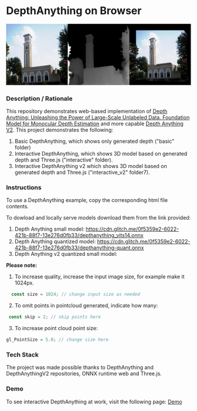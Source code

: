 # DepthAnything on Browser

<img src="img/screenshot.jpg" title="screenshot" alt="screenshot" style="text-align: center">


### **Description / Rationale**
This repository demonstrates web-based implementation of <a href="https://github.com/LiheYoung/Depth-Anything">Depth Anything: Unleashing the Power of Large-Scale Unlabeled Data. Foundation Model for Monocular Depth Estimation</a> and more capable <a href="https://github.com/DepthAnything/Depth-Anything-V2">Depth Anything V2</a>. This project demonstrates the following:
1. Basic DepthAnything, which shows only generated depth ("basic" folder)
2. Interactive DepthAnything, which shows 3D model based on generated depth and Three.js ("interactive" folder).
3. Interactive DepthAnything v2 which shows 3D model based on generated depth and Three.js ("interactive_v2" folder7).

### **Instructions**
To use a DepthAnything example, copy the corresponding html file contents. 

To dowload and locally serve models download them from the link provided:
1. Depth Anything small model: https://cdn.glitch.me/0f5359e2-6022-421b-88f7-13e276d0fb33/depthanything_vits14.onnx
2. Depth Anything quantized model: https://cdn.glitch.me/0f5359e2-6022-421b-88f7-13e276d0fb33/depthanything-quant.onnx
3. Depth Anything v2 quantized small model: 

<b>Please note:</b>
1. To increase quality, increase the input image size, for example make it 1024px.
```js
  const size = 1024; // change input size as needed
```
2. To omit points in pointcloud generated, indicate how many:
```js
 const skip = 2; // skip points here
```
3. To increase point cloud point size:
```js
gl_PointSize = 5.0; // change size here
```   
### **Tech Stack**
The project was made possible thanks to DepthAnything and DepthAnythingV2 repositories, ONNX runtime web and Three.js.

### **Demo**
To see interactive DepthAnything at work, visit the following page: <a href="https://depthanything.glitch.me/">Demo</a>
